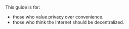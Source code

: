 This guide is for:
- those who value privacy over convenience.
- those who think the Internet should be decentralized.
